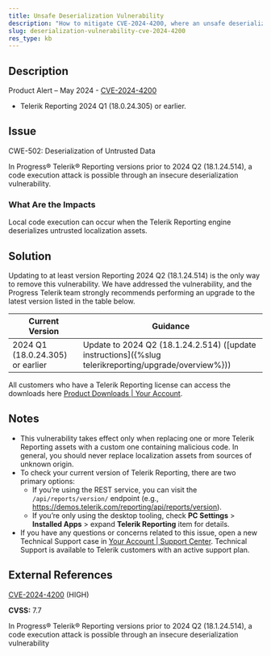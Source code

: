 ```yaml
---
title: Unsafe Deserialization Vulnerability
description: "How to mitigate CVE-2024-4200, where an unsafe deserialization may occur in an unpatched version of Telerik Reporting."
slug: deserialization-vulnerability-cve-2024-4200
res_type: kb
---
```


## Description

Product Alert – May 2024 - [CVE-2024-4200](https://www.cve.org/CVERecord?id=CVE-2024-4200)

- Telerik Reporting 2024 Q1 (18.0.24.305) or earlier.

## Issue

CWE-502: Deserialization of Untrusted Data

In Progress® Telerik® Reporting versions prior to 2024 Q2 (18.1.24.514), a code execution attack is possible through an insecure deserialization vulnerability.

### What Are the Impacts

Local code execution can occur when the Telerik Reporting engine deserializes untrusted localization assets.

## Solution

Updating to at least version Reporting 2024 Q2 (18.1.24.514) is the only way to remove this vulnerability. We have addressed the vulnerability, and the Progress Telerik team strongly recommends performing an upgrade to the latest version listed in the table below.

| Current Version | Guidance |
|-----------------|----------|
| 2024 Q1 (18.0.24.305) or earlier | Update to 2024 Q2 (18.1.24.2.514) ([update instructions]({%slug telerikreporting/upgrade/overview%})) |

All customers who have a Telerik Reporting license can access the downloads here [Product Downloads | Your Account](https://www.telerik.com/account/downloads/product-download?product=REPORTING).

## Notes

- This vulnerability takes effect only when replacing one or more Telerik Reporting assets with a custom one containing malicious code. In general, you should never replace localization assets from sources of unknown origin.
- To check your current version of Telerik Reporting, there are two primary options:
	+ If you’re using the REST service, you can visit the `/api/reports/version/` endpoint (e.g., https://demos.telerik.com/reporting/api/reports/version).
	+ If you’re only using the desktop tooling, check **PC Settings** > **Installed Apps** > expand **Telerik Reporting** item for details.
- If you have any questions or concerns related to this issue, open a new Technical Support case in [Your Account | Support Center](https://www.telerik.com/account/support-center/contact-us/). Technical Support is available to Telerik customers with an active support plan.

## External References

[CVE-2024-4200](https://www.cve.org/CVERecord?id=CVE-2024-4200) (HIGH)

**CVSS:** 7.7

In Progress® Telerik® Reporting versions prior to 2024 Q2 (18.1.24.514), a code execution attack is possible through an insecure deserialization vulnerability
